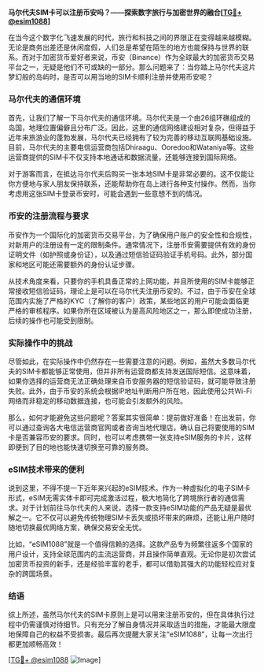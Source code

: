 **马尔代夫SIM卡可以注册币安吗？——探索数字旅行与加密世界的融合[[TG💪+ @esim1088](https://t.me/s/esim1088)]**

在当今这个数字化飞速发展的时代，旅行和科技之间的界限正在变得越来越模糊。无论是商务出差还是休闲度假，人们总是希望在陌生的地方也能保持与世界的联系。而对于加密货币爱好者来说，币安（Binance）作为全球最大的加密货币交易平台之一，无疑是他们不可或缺的一部分。那么问题来了：当你踏上马尔代夫这片梦幻般的岛屿时，是否可以用当地的SIM卡顺利注册并使用币安呢？

### 马尔代夫的通信环境

首先，让我们了解一下马尔代夫的通信环境。马尔代夫是一个由26组环礁组成的岛国，地理位置偏僻且分布广泛。因此，这里的通信网络建设相对复杂，但得益于近年来旅游业的蓬勃发展，马尔代夫已经拥有了较为完善的移动互联网基础设施。目前，马尔代夫的主要电信运营商包括Dhiraagu、Ooredoo和Wataniya等。这些运营商提供的SIM卡不仅支持本地通话和数据流量，还能够连接到国际网络。

对于游客而言，在抵达马尔代夫后购买一张本地SIM卡是非常必要的。这不仅能让你方便地与家人朋友保持联系，还能帮助你在岛上进行各种支付操作。然而，当你考虑用这张SIM卡登录币安时，可能会遇到一些意想不到的情况。

### 币安的注册流程与要求

币安作为一个国际化的加密货币交易平台，为了确保用户账户的安全性和合规性，对新用户的注册设有一定的限制条件。通常情况下，注册币安需要提供有效的身份证明文件（如护照或身份证），以及通过短信验证码验证手机号码。此外，部分国家和地区可能还需要额外的身份认证步骤。

从技术角度来看，只要你的手机具备正常的上网功能，并且所使用的SIM卡能够正常接收短信验证码，理论上是可以在马尔代夫注册币安的。不过，由于币安在全球范围内实施了严格的KYC（了解你的客户）政策，某些地区的用户可能会面临更严格的审核程序。如果你所在区域被认为是高风险地区之一，那么即使成功注册，后续的操作也可能受到限制。

### 实际操作中的挑战

尽管如此，在实际操作中仍然存在一些需要注意的问题。例如，虽然大多数马尔代夫的SIM卡都能够正常使用，但并非所有运营商都支持发送国际短信。这意味着，如果你选择的运营商无法正确处理来自币安服务器的短信验证码，就可能导致注册失败。此外，由于币安的系统会根据IP地址判断用户所在地，因此使用公共Wi-Fi网络而非稳定的移动数据连接，也可能会引发额外的风险。

那么，如何才能避免这些问题呢？答案其实很简单：提前做好准备！在出发前，你可以通过查询各大电信运营商官网或者咨询当地代理店，确认自己将要使用的SIM卡是否兼容币安的要求。同时，也可以考虑携带一张支持eSIM服务的卡片，这样即便到了目的地也能快速切换至可靠的服务商。

### eSIM技术带来的便利

说到这里，不得不提一下近年来兴起的eSIM技术。作为一种虚拟化的电子SIM卡形式，eSIM无需实体卡即可完成激活过程，极大地简化了跨境旅行者的通信需求。对于计划前往马尔代夫的人来说，选择一款支持eSIM功能的产品无疑是最优解之一。它不仅可以避免传统物理SIM卡丢失或损坏带来的麻烦，还能让用户随时随地切换最优网络方案，确保交易安全无忧。

比如，“eSIM1088”就是一个值得信赖的选择。这款产品专为频繁往返多个国家的用户设计，支持全球范围内的主流运营商，并且操作简单直观。无论你是初次尝试加密货币投资的新手，还是经验丰富的老手，都可以借助其强大的功能轻松应对复杂的跨国场景。

### 结语

综上所述，虽然马尔代夫的SIM卡原则上是可以用来注册币安的，但在具体执行过程中仍需谨慎对待细节。只有充分了解自身情况并采取适当的措施，才能最大限度地保障自己的权益不受损害。最后再次提醒大家关注“eSIM1088”，让每一次出行都更加顺畅高效！

[[TG💪+ @esim1088](https://t.me/s/esim1088) ![Image](https://i.postimg.cc/4NQfJmqS/Snipaste-2025-05-13-00-14-12.png)]